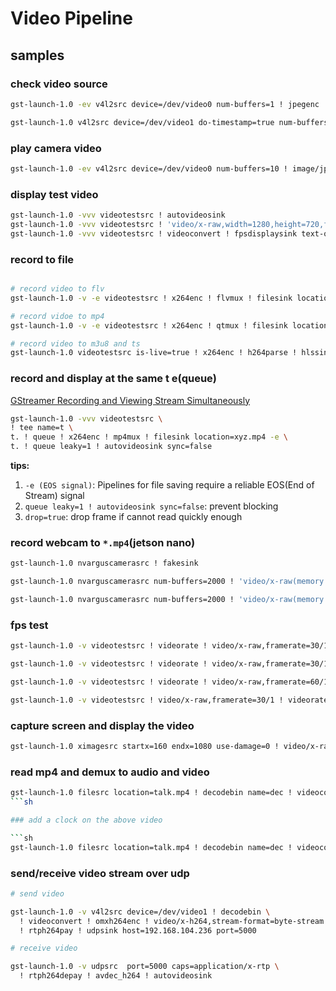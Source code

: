 # Video Pipeline

## samples
### check video source

```sh
gst-launch-1.0 -ev v4l2src device=/dev/video0 num-buffers=1 ! jpegenc ! filesink location=videotest.jpg

gst-launch-1.0 v4l2src device=/dev/video1 do-timestamp=true num-buffers=10 ! image/jpeg,width=1920,height=1080,framerate=20/1 ! jpegparse ! multifilesink location=videotest_%03d.jpeg

```


### play camera video

```sh
gst-launch-1.0 -ev v4l2src device=/dev/video0 num-buffers=10 ! image/jpeg,width=1920,height=1080,framerate=20/1 ! xvimagesink

```


### display test video

```sh
gst-launch-1.0 -vvv videotestsrc ! autovideosink
gst-launch-1.0 -vvv videotestsrc ! 'video/x-raw,width=1280,height=720,format=RGB,framerate=60/1' ! fpsdisplaysink
gst-launch-1.0 -vvv videotestsrc ! videoconvert ! fpsdisplaysink text-overlay=false
```

### record to file
```sh

# record video to flv
gst-launch-1.0 -v -e videotestsrc ! x264enc ! flvmux ! filesink location=xyz.flv

# record vidoe to mp4
gst-launch-1.0 -v -e videotestsrc ! x264enc ! qtmux ! filesink location=xyz.mp4

# record video to m3u8 and ts
gst-launch-1.0 videotestsrc is-live=true ! x264enc ! h264parse ! hlssink2 max-files=5
```

### record and display at the same t e(queue)

[GStreamer Recording and Viewing Stream Simultaneously](https://stackoverflow.com/questions/37444615/gstreamer-recording-and-viewing-stream-simultaneously)

```sh
gst-launch-1.0 -vvv videotestsrc \
! tee name=t \
t. ! queue ! x264enc ! mp4mux ! filesink location=xyz.mp4 -e \
t. ! queue leaky=1 ! autovideosink sync=false
```

**tips:**

1. `-e (EOS signal)`: Pipelines for file saving require a reliable EOS(End of Stream) signal
2. `queue leaky=1 ! autovideosink sync=false`: prevent blocking 
3. `drop=true`: drop frame if cannot read quickly enough


### record webcam to `*.mp4`(jetson nano)

```sh
gst-launch-1.0 nvarguscamerasrc ! fakesink

gst-launch-1.0 nvarguscamerasrc num-buffers=2000 ! 'video/x-raw(memory:NVMM),width=1920, height=1080, framerate=30/1, format=NV12' ! omxh264enc ! qtmux ! filesink location=test.mp4 -e

gst-launch-1.0 nvarguscamerasrc num-buffers=2000 ! 'video/x-raw(memory:NVMM),width=1920, height=1080, framerate=30/1, format=NV12' ! nvvidconv ! x264enc ! qtmux ! filesink location=test.mp4 -e

```

### fps test
```sh
gst-launch-1.0 -v videotestsrc ! videorate ! video/x-raw,framerate=30/1 ! videoconvert ! autovideosink

gst-launch-1.0 -v videotestsrc ! videorate ! video/x-raw,framerate=30/1 ! x264enc tune=zerolatency bitrate=16000000 speed-preset=superfast ! rtph264pay ! udpsink port=5000 host=$HOST

gst-launch-1.0 -v videotestsrc ! videorate ! video/x-raw,framerate=60/1 ! x264enc tune=zerolatency bitrate=16000000 speed-preset=superfast ! h264parse ! rtph264pay ! udpsink port=5000 host=$HOST

gst-launch-1.0 -v videotestsrc ! video/x-raw,framerate=30/1 ! videorate ! video/x-raw,framerate=60/1 ! x264enc tune=zerolatency bitrate=16000000 speed-preset=superfast ! rtph264pay ! udpsink port=5000 host=$HOST
```

### capture screen and display the video

```sh
gst-launch-1.0 ximagesrc startx=160 endx=1080 use-damage=0 ! video/x-raw,framerate=30/1 ! videoscale method=0 ! video/x-raw,width=640,height=480  ! ximagesink

```

### read mp4 and demux to audio and video

```sh
gst-launch-1.0 filesrc location=talk.mp4 ! decodebin name=dec ! videoconvert ! autovideosink dec. ! audioconvert ! audioresample ! autoaudiosink
```sh

### add a clock on the above video

```sh
gst-launch-1.0 filesrc location=talk.mp4 ! decodebin name=dec ! videoconvert ! clockoverlay ! autovideosink dec. ! audioconvert ! audioresample ! autoaudiosink

```

### send/receive video stream over udp

```sh
# send video

gst-launch-1.0 -v v4l2src device=/dev/video1 ! decodebin \
  ! videoconvert ! omxh264enc ! video/x-h264,stream-format=byte-stream \
  ! rtph264pay ! udpsink host=192.168.104.236 port=5000

# receive video

gst-launch-1.0 -v udpsrc  port=5000 caps=application/x-rtp \
  ! rtph264depay ! avdec_h264 ! autovideosink

```